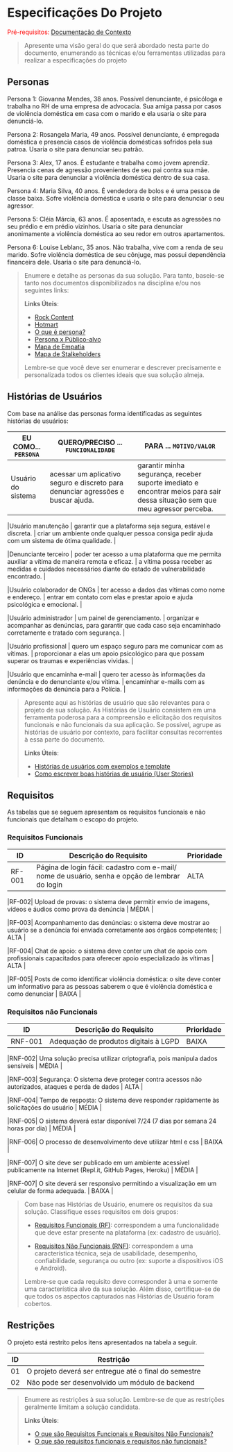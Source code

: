 # Especificações Do Projeto

<span style="color:red">Pré-requisitos: <a href="1-Contexto.md"> Documentação de Contexto</a></span>

> Apresente uma visão geral do que será abordado nesta parte do
> documento, enumerando as técnicas e/ou ferramentas utilizadas para
> realizar a especificações do projeto

## Personas

Persona 1: Giovanna Mendes, 38 anos. Possível denunciante, é psicóloga e trabalha no RH de uma empresa de advocacia. Sua amiga passa por casos de violência doméstica em casa com o marido e ela usaria o site para denunciá-lo.

Persona 2: Rosangela Maria, 49 anos. Possível denunciante, é empregada doméstica e presencia casos de violência domésticas sofridos pela sua patroa. Usaria o site para denunciar seu patrão. 

Persona 3: Alex, 17 anos. É estudante e trabalha como jovem aprendiz. Presencia cenas de agressão provenientes de seu pai contra sua mãe. Usaria o site para denunciar a violência doméstica dentro de sua casa. 

Persona 4: Maria Silva, 40 anos. É vendedora de bolos e é uma pessoa de classe baixa. Sofre violência doméstica e usaria o site para denunciar o seu agressor. 

Persona 5: Cléia Márcia, 63 anos. É aposentada, e escuta as agressões no seu prédio e em prédio vizinhos. Usaria o site para denunciar anonimamente a violência doméstica ao seu redor em outros apartamentos. 

Persona 6: Louise Leblanc, 35 anos. Não trabalha, vive com a renda de seu marido. Sofre violência doméstica de seu cônjuge, mas possui dependência financeira dele. Usaria o site para denunciá-lo.


> Enumere e detalhe as personas da sua solução. Para
> tanto, baseie-se tanto nos documentos disponibilizados na disciplina
> e/ou nos seguintes links:
>
> **Links Úteis**:
> - [Rock Content](https://rockcontent.com/blog/personas/)
> - [Hotmart](https://blog.hotmart.com/pt-br/como-criar-persona-negocio/)
> - [O que é persona?](https://resultadosdigitais.com.br/blog/persona-o-que-e/)
> - [Persona x Público-alvo](https://flammo.com.br/blog/persona-e-publico-alvo-qual-a-diferenca/)
> - [Mapa de Empatia](https://resultadosdigitais.com.br/blog/mapa-da-empatia/)
> - [Mapa de Stalkeholders](https://www.racecomunicacao.com.br/blog/como-fazer-o-mapeamento-de-stakeholders/)
>
> Lembre-se que você deve ser enumerar e descrever precisamente e
> personalizada todos os clientes ideais que sua solução almeja.

## Histórias de Usuários

Com base na análise das personas forma identificadas as seguintes histórias de usuários:

|EU COMO... `PERSONA`| QUERO/PRECISO ... `FUNCIONALIDADE` |PARA ... `MOTIVO/VALOR`                 |
|--------------------|------------------------------------|----------------------------------------|
|Usuário do sistema  | acessar um aplicativo seguro e discreto para denunciar agressões e buscar ajuda. | garantir minha segurança, receber suporte imediato e encontrar meios para sair dessa situação sem que meu agressor perceba. |

|Usuário manutenção  | garantir que a plataforma seja segura, estável e discreta. | criar um ambiente onde qualquer pessoa consiga pedir ajuda com um sistema de ótima qualidade. |

|Denunciante terceiro | poder ter acesso a uma plataforma que me permita auxiliar a vítima de maneira remota e eficaz. | a vítima possa receber as medidas e cuidados necessários diante do estado de vulnerabilidade encontrado. |

|Usuário colaborador de ONGs | ter acesso a dados das vítimas como nome e endereço. | entrar em contato com elas e prestar apoio e ajuda psicológica e emocional. |

|Usuário administrador | um painel de gerenciamento. | organizar e acompanhar as denúncias, para garantir que cada caso seja encaminhado corretamente e tratado com segurança. |

|Usuário profissional | quero um espaço seguro para me comunicar com as vítimas. | proporcionar a elas um apoio psicológico para que possam superar os traumas e experiências vividas. |

|Usuário que encaminha e-mail | quero ter acesso às informações da denúncia e do denunciante e/ou vítima. | encaminhar e-mails com as informações da denúncia para a Polícia. |

> Apresente aqui as histórias de usuário que são relevantes para o
> projeto de sua solução. As Histórias de Usuário consistem em uma
> ferramenta poderosa para a compreensão e elicitação dos requisitos
> funcionais e não funcionais da sua aplicação. Se possível, agrupe as
> histórias de usuário por contexto, para facilitar consultas
> recorrentes à essa parte do documento.
>
> **Links Úteis**:
> - [Histórias de usuários com exemplos e template](https://www.atlassian.com/br/agile/project-management/user-stories)
> - [Como escrever boas histórias de usuário (User Stories)](https://medium.com/vertice/como-escrever-boas-users-stories-hist%C3%B3rias-de-usu%C3%A1rios-b29c75043fac)

## Requisitos

As tabelas que se seguem apresentam os requisitos funcionais e não funcionais que detalham o escopo do projeto.

### Requisitos Funcionais

|ID    | Descrição do Requisito  | Prioridade |
|------|-----------------------------------------|----|
|RF-001| Página de login fácil: cadastro com e-mail/ nome de usuário, senha e opção de lembrar do login | ALTA | 

|RF-002| Upload de provas: o sistema deve permitir envio de imagens, vídeos e áudios como prova da denúncia   | MÉDIA |

|RF-003| Acompanhamento das denúncias: o sistema deve mostrar ao usuário se a denúncia foi enviada corretamente aos órgãos competentes; | ALTA | 

|RF-004| Chat de apoio: o sistema deve conter um chat de apoio com profissionais capacitados para oferecer apoio especializado às vítimas | ALTA |

|RF-005| Posts de como identificar violência doméstica: o site deve conter um informativo para as pessoas saberem o que é violência doméstica e como denunciar | BAIXA |


### Requisitos não Funcionais

|ID     | Descrição do Requisito  |Prioridade |
|-------|-------------------------|----|
|RNF-001| Adequação de produtos digitais à LGPD | BAIXA |

|RNF-002| Uma solução precisa utilizar criptografia, pois manipula dados sensíveis | MÉDIA |

|RNF-003| Segurança: O sistema deve proteger contra acessos não autorizados, ataques e perda de dados | ALTA |

|RNF-004| Tempo de resposta: O sistema deve responder rapidamente às solicitações do usuário | MÉDIA |

|RNF-005| O sistema deverá estar disponível 7/24 (7 dias por semana 24 horas por dia) | MÉDIA |

|RNF-006|  O processo de desenvolvimento deve utilizar html e css | BAIXA |

|RNF-007| O site deve ser publicado em um ambiente acessível publicamente na Internet (Repl.it, GitHub Pages, Heroku) | MÉDIA |

|RNF-007| O site deverá ser responsivo permitindo a visualização em um celular de forma adequada. | BAIXA |

> Com base nas Histórias de Usuário, enumere os requisitos da sua
> solução. Classifique esses requisitos em dois grupos:
>
> - [Requisitos Funcionais
>   (RF)](https://pt.wikipedia.org/wiki/Requisito_funcional):
>   correspondem a uma funcionalidade que deve estar presente na
>   plataforma (ex: cadastro de usuário).
>
> - [Requisitos Não Funcionais
>   (RNF)](https://pt.wikipedia.org/wiki/Requisito_n%C3%A3o_funcional):
>   correspondem a uma característica técnica, seja de usabilidade,
>   desempenho, confiabilidade, segurança ou outro (ex: suporte a
>   dispositivos iOS e Android).
>
> Lembre-se que cada requisito deve corresponder à uma e somente uma
> característica alvo da sua solução. Além disso, certifique-se de que
> todos os aspectos capturados nas Histórias de Usuário foram cobertos.

## Restrições

O projeto está restrito pelos itens apresentados na tabela a seguir.

|ID| Restrição                                             |
|--|-------------------------------------------------------|
|01| O projeto deverá ser entregue até o final do semestre |
|02| Não pode ser desenvolvido um módulo de backend        |


> Enumere as restrições à sua solução. Lembre-se de que as restrições
> geralmente limitam a solução candidata.
> 
> **Links Úteis**:
> - [O que são Requisitos Funcionais e Requisitos Não Funcionais?](https://codificar.com.br/requisitos-funcionais-nao-funcionais/)
> - [O que são requisitos funcionais e requisitos não funcionais?](https://analisederequisitos.com.br/requisitos-funcionais-e-requisitos-nao-funcionais-o-que-sao/)
